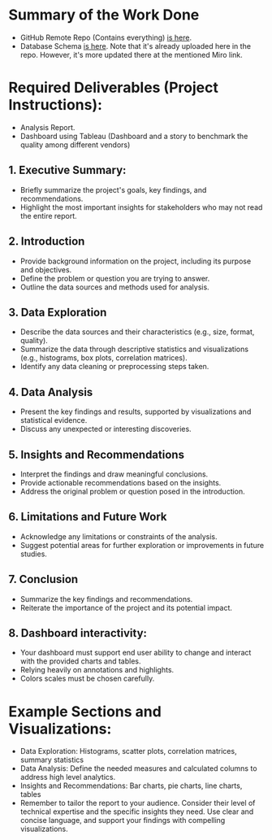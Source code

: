 # Summary of the Work Done
- GitHub Remote Repo (Contains everything) [is here](https://github.com/ahmedaymanb4/Manufacturing-Quality-and-Downtime-Analysis/ ).
- Database Schema [is here](https://miro.com/app/board/uXjVKm4Zb5w=/?share_link_id=820078798128 ). Note that it's already uploaded here in the repo. However, it's more updated there at the mentioned Miro link.

# Required Deliverables (Project Instructions):
- Analysis Report.
- Dashboard using Tableau (Dashboard and a story to benchmark the quality among different vendors)

## 1. Executive Summary:
- Briefly summarize the project's goals, key findings, and recommendations.
- Highlight the most important insights for stakeholders who may not read the entire report.

## 2. Introduction
- Provide background information on the project, including its purpose and objectives.
- Define the problem or question you are trying to answer.
- Outline the data sources and methods used for analysis.

## 3. Data Exploration
- Describe the data sources and their characteristics (e.g., size, format, quality).
- Summarize the data through descriptive statistics and visualizations (e.g., histograms, box plots, correlation matrices).
- Identify any data cleaning or preprocessing steps taken.

## 4. Data Analysis
- Present the key findings and results, supported by visualizations and statistical evidence.
- Discuss any unexpected or interesting discoveries.

## 5. Insights and Recommendations
- Interpret the findings and draw meaningful conclusions.
- Provide actionable recommendations based on the insights.
- Address the original problem or question posed in the introduction.

## 6. Limitations and Future Work
- Acknowledge any limitations or constraints of the analysis.
- Suggest potential areas for further exploration or improvements in future studies.

## 7. Conclusion
- Summarize the key findings and recommendations.
- Reiterate the importance of the project and its potential impact.

## 8. Dashboard interactivity:
- Your dashboard must support end user ability to change and interact with the provided charts and tables.
- Relying heavily on annotations and highlights.
- Colors scales must be chosen carefully.

# Example Sections and Visualizations:
- Data Exploration: Histograms, scatter plots, correlation matrices, summary statistics
- Data Analysis: Define the needed measures and calculated columns to address high level analytics.
- Insights and Recommendations: Bar charts, pie charts, line charts, tables
- Remember to tailor the report to your audience. Consider their level of technical expertise and the specific insights they need. Use clear and concise language, and support your findings with compelling visualizations.
